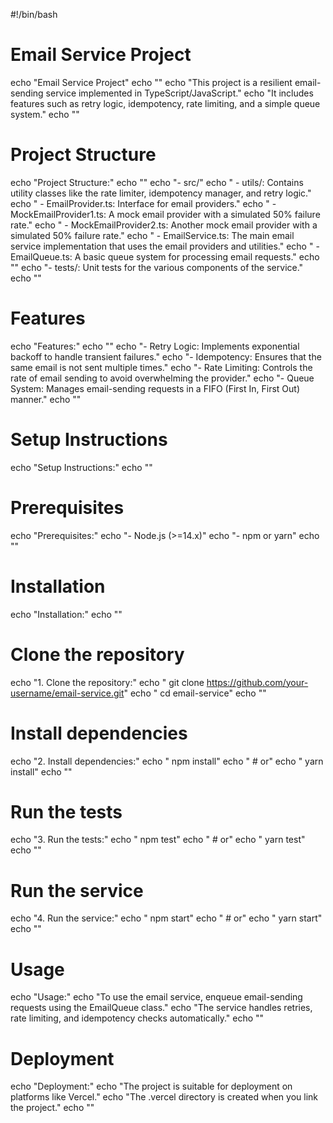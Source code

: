 #!/bin/bash

# Email Service Project

echo "Email Service Project"
echo ""
echo "This project is a resilient email-sending service implemented in TypeScript/JavaScript."
echo "It includes features such as retry logic, idempotency, rate limiting, and a simple queue system."
echo ""

# Project Structure
echo "Project Structure:"
echo ""
echo "- src/"
echo "  - utils/: Contains utility classes like the rate limiter, idempotency manager, and retry logic."
echo "  - EmailProvider.ts: Interface for email providers."
echo "  - MockEmailProvider1.ts: A mock email provider with a simulated 50% failure rate."
echo "  - MockEmailProvider2.ts: Another mock email provider with a simulated 50% failure rate."
echo "  - EmailService.ts: The main email service implementation that uses the email providers and utilities."
echo "  - EmailQueue.ts: A basic queue system for processing email requests."
echo ""
echo "- tests/: Unit tests for the various components of the service."
echo ""

# Features
echo "Features:"
echo ""
echo "- Retry Logic: Implements exponential backoff to handle transient failures."
echo "- Idempotency: Ensures that the same email is not sent multiple times."
echo "- Rate Limiting: Controls the rate of email sending to avoid overwhelming the provider."
echo "- Queue System: Manages email-sending requests in a FIFO (First In, First Out) manner."
echo ""

# Setup Instructions
echo "Setup Instructions:"
echo ""

# Prerequisites
echo "Prerequisites:"
echo "- Node.js (>=14.x)"
echo "- npm or yarn"
echo ""

# Installation
echo "Installation:"
echo ""

# Clone the repository
echo "1. Clone the repository:"
echo "   git clone https://github.com/your-username/email-service.git"
echo "   cd email-service"
echo ""

# Install dependencies
echo "2. Install dependencies:"
echo "   npm install"
echo "   # or"
echo "   yarn install"
echo ""

# Run the tests
echo "3. Run the tests:"
echo "   npm test"
echo "   # or"
echo "   yarn test"
echo ""

# Run the service
echo "4. Run the service:"
echo "   npm start"
echo "   # or"
echo "   yarn start"
echo ""

# Usage
echo "Usage:"
echo "To use the email service, enqueue email-sending requests using the EmailQueue class."
echo "The service handles retries, rate limiting, and idempotency checks automatically."
echo ""

# Deployment
echo "Deployment:"
echo "The project is suitable for deployment on platforms like Vercel."
echo "The .vercel directory is created when you link the project."
echo ""
